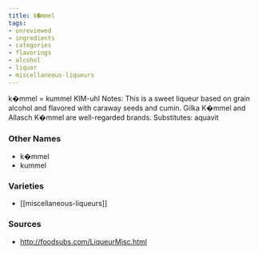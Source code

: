 ```yaml
---
title: k�mmel
tags:
- unreviewed
- ingredients
- categories
- flavorings
- alcohol
- liquor
- miscellaneous-liqueurs
---
```

k�mmel = kummel KIM-uhl Notes: This is a sweet liqueur based on grain alcohol and flavored with caraway seeds and cumin. Gilka K�mmel and Allasch K�mmel are well-regarded brands. Substitutes: aquavit

### Other Names

* k�mmel
* kummel

### Varieties

* [[miscellaneous-liqueurs]]

### Sources
* http://foodsubs.com/LiqueurMisc.html
